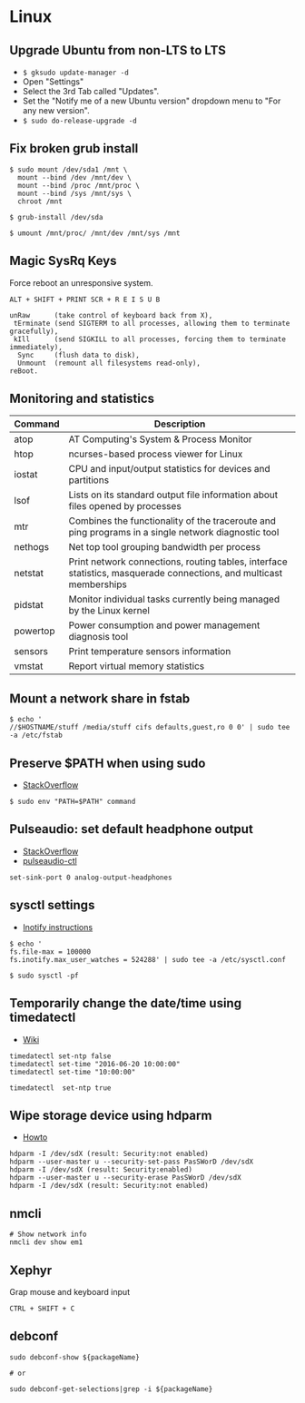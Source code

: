 # Linux

## Upgrade Ubuntu from non-LTS to LTS

  - `$ gksudo update-manager -d`
  - Open "Settings"
  - Select the 3rd Tab called "Updates".
  - Set the "Notify me of a new Ubuntu version" dropdown menu to "For any new version".
  - `$ sudo do-release-upgrade -d`

## Fix broken grub install

```
$ sudo mount /dev/sda1 /mnt \
  mount --bind /dev /mnt/dev \
  mount --bind /proc /mnt/proc \
  mount --bind /sys /mnt/sys \
  chroot /mnt

$ grub-install /dev/sda

$ umount /mnt/proc/ /mnt/dev /mnt/sys /mnt
```

## Magic SysRq Keys

Force reboot an unresponsive system.

```
ALT + SHIFT + PRINT SCR + R E I S U B

unRaw      (take control of keyboard back from X),
 tErminate (send SIGTERM to all processes, allowing them to terminate gracefully),
 kIll      (send SIGKILL to all processes, forcing them to terminate immediately),
  Sync     (flush data to disk),
  Unmount  (remount all filesystems read-only),
reBoot.
```

## Monitoring and statistics

Command | Description
--- | ---
atop | AT Computing's System & Process Monitor
htop | ncurses-based process viewer for Linux
iostat | CPU and input/output statistics for devices and partitions
lsof | Lists on its standard output file information about files opened by processes
mtr | Combines  the functionality of the traceroute and ping programs in a single network diagnostic tool
nethogs | Net top tool grouping bandwidth per process
netstat | Print network connections, routing tables, interface statistics, masquerade connections, and multicast memberships
pidstat | Monitor individual tasks currently being managed by the Linux kernel
powertop | Power consumption and power management diagnosis tool
sensors | Print temperature sensors information
vmstat | Report virtual memory statistics

## Mount a network share in fstab

```
$ echo '
//$HOSTNAME/stuff /media/stuff cifs defaults,guest,ro 0 0' | sudo tee -a /etc/fstab
```

## Preserve $PATH when using sudo

- [StackOverflow](http://unix.stackexchange.com/a/83194)

```
$ sudo env "PATH=$PATH" command
```

## Pulseaudio: set default headphone output

- [StackOverflow](http://unix.stackexchange.com/questions/175930/change-default-port-for-pulseaudio-line-out-not-headphones)
- [pulseaudio-ctl](https://github.com/graysky2/pulseaudio-ctl)

```
set-sink-port 0 analog-output-headphones
```

## sysctl settings

- [Inotify instructions](https://confluence.jetbrains.com/display/IDEADEV/Inotify+Watches+Limit)

```
$ echo '
fs.file-max = 100000
fs.inotify.max_user_watches = 524288' | sudo tee -a /etc/sysctl.conf

$ sudo sysctl -pf
```

## Temporarily change the date/time using timedatectl

- [Wiki](https://wiki.archlinux.org/index.php/time)

```
timedatectl set-ntp false
timedatectl set-time "2016-06-20 10:00:00"
timedatectl set-time "10:00:00"

timedatectl  set-ntp true
```

## Wipe storage device using hdparm

- [Howto](https://wiki.archlinux.org/index.php/SSD_memory_cell_clearing)

```
hdparm -I /dev/sdX (result: Security:not enabled)
hdparm --user-master u --security-set-pass PasSWorD /dev/sdX
hdparm -I /dev/sdX (result: Security:enabled)
hdparm --user-master u --security-erase PasSWorD /dev/sdX
hdparm -I /dev/sdX (result: Security:not enabled)
```

## nmcli

```
# Show network info
nmcli dev show em1
```

## Xephyr

Grap mouse and keyboard input
```
CTRL + SHIFT + C
```

## debconf

```
sudo debconf-show ${packageName}

# or

sudo debconf-get-selections|grep -i ${packageName}
```
